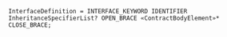 <!-- This file is generated automatically by infrastructure scripts. Please don't edit by hand. -->

```{ .ebnf .slang-ebnf #InterfaceDefinition }
InterfaceDefinition = INTERFACE_KEYWORD IDENTIFIER InheritanceSpecifierList? OPEN_BRACE «ContractBodyElement»* CLOSE_BRACE;
```
